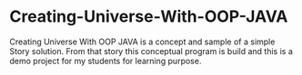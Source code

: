# Creating-Universe-With-OOP-JAVA
Creating Universe With OOP JAVA is a concept and sample of a simple Story solution. From that story this conceptual program is build and this is a demo project for my students for learning purpose. 
